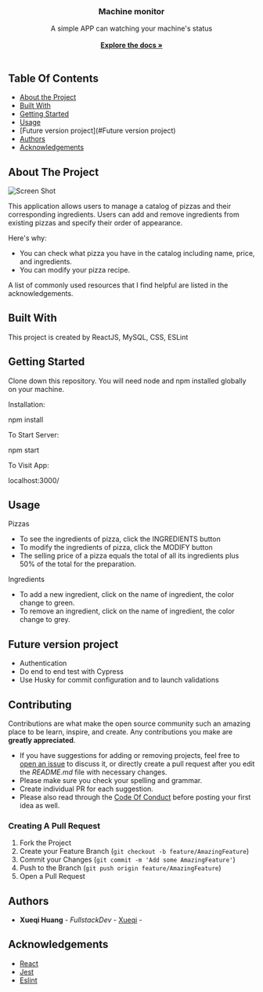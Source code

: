 <br/>
<p align="center">
  <h3 align="center">Machine monitor</h3>

  <p align="center">
    A simple APP can watching your machine's status
    <br/>
    <br/>
    <a href="https://github.com/hxueqi/machine_monitor.git"><strong>Explore the docs »</strong></a>
    <br/>
    <br/>
  </p>
</p>

## Table Of Contents

- [About the Project](#about-the-project)
- [Built With](#built-with)
- [Getting Started](#getting-started)
- [Usage](#usage)
- [Future version project](#Future version project)
- [Authors](#authors)
- [Acknowledgements](#acknowledgements)

## About The Project

![Screen Shot](public/app_overview.png)

This application allows users to manage a catalog of pizzas and their corresponding ingredients. Users can add and remove ingredients from existing pizzas and specify their order of appearance.

Here's why:

- You can check what pizza you have in the catalog including name, price, and ingredients.
- You can modify your pizza recipe.

A list of commonly used resources that I find helpful are listed in the acknowledgements.

## Built With

This project is created by ReactJS, MySQL, CSS, ESLint

## Getting Started

Clone down this repository. You will need node and npm installed globally on your machine.

Installation:

npm install

To Start Server:

npm start

To Visit App:

localhost:3000/

## Usage

Pizzas

- To see the ingredients of pizza, click the INGREDIENTS button
- To modify the ingredients of pizza, click the MODIFY button
- The selling price of a pizza equals the total of all its ingredients plus 50% of the total for the preparation.

Ingredients

- To add a new ingredient, click on the name of ingredient, the color change to green.
- To remove an ingredient, click on the name of ingredient, the color change to grey.

## Future version project

- Authentication
- Do end to end test with Cypress
- Use Husky for commit configuration and to launch validations

## Contributing

Contributions are what make the open source community such an amazing place to be learn, inspire, and create. Any contributions you make are **greatly appreciated**.

- If you have suggestions for adding or removing projects, feel free to [open an issue](https://github.com/Xueqi/ReadME-pizza_store/issues/new) to discuss it, or directly create a pull request after you edit the _README.md_ file with necessary changes.
- Please make sure you check your spelling and grammar.
- Create individual PR for each suggestion.
- Please also read through the [Code Of Conduct](https://github.com/Xueqi/ReadME-pizza_store/blob/main/CODE_OF_CONDUCT.md) before posting your first idea as well.

### Creating A Pull Request

1. Fork the Project
2. Create your Feature Branch (`git checkout -b feature/AmazingFeature`)
3. Commit your Changes (`git commit -m 'Add some AmazingFeature'`)
4. Push to the Branch (`git push origin feature/AmazingFeature`)
5. Open a Pull Request

## Authors

- **Xueqi Huang** - _FullstackDev_ - [Xueqi](https://github.com/hxueqi) -

## Acknowledgements

- [React](https://reactjs.org/)
- [Jest](https://jestjs.io/)
- [Eslint](https://eslint.org/)
